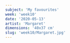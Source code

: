 ```yaml
---
subject: 'My favourites'
week: 'week10'
date: '2020-05-13'
artist: 'Margaret'
dimensions: '40x37 cm'
slug: 'week10/Margaret.jpg'
---
```

